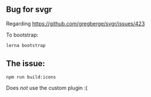 ## Bug for svgr

Regarding https://github.com/gregberge/svgr/issues/423

To bootstrap:

```bash
lerna bootstrap
```

## The issue:

```bash
npm run build:icons
```

Does _not_ use the custom plugin :(
